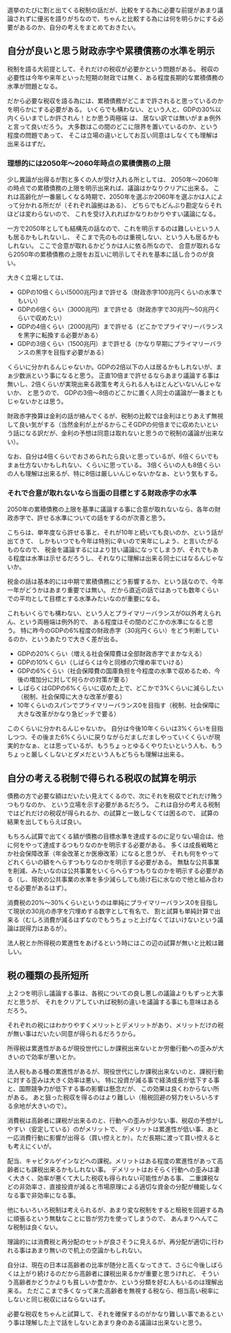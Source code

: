選挙のたびに割と出てくる税制の話だが、比較をする為に必要な前提があまり議論されずに優劣を語りがちなので、ちゃんと比較する為には何を明らかにする必要があるのか、自分の考えをまとめておきたい。

## 自分が良いと思う財政赤字や累積債務の水準を明示

税制を語る大前提として、それだけの税収が必要かという問題がある。
税収の必要性は今年や来年といった短期の財政では無く、ある程度長期的な累積債務の水準が問題となる。

だから必要な税収を語る為には、累積債務がどこまで許されると思っているのかを明らかにする必要がある。
いくらでも構わない、という人と、GDPの30%以内くらいまでしか許されん！とか思う両極端
は、
居ない訳では無いがまぁ例外と言って良いだろう。
大多数はこの間のどこに限界を置いているのか、という程度の問題であって、
そこは立場の違いとしてお互い同意はしなくても理解は出来るはずだ。

### 理想的には2050年〜2060年時点の累積債務の上限

少し異論が出得るが割と多くの人が受け入れる所としては、
2050年〜2060年の時点での累積債務の上限を明示出来れば、議論はかなりクリアに出来る。
これは高齢化が一番厳しくなる時期で、2050年を選ぶか2060年を選ぶかは人によって分かれる所だが（それぞれ論拠はある）、
どちらでもどんぶり勘定ならそれほどは変わらないので、
これを受け入れればかなりわかりやすい議論になる。

一方で2050年としても結構先の話なので、これを明示するのは難しいという人も居るかもしれないし、
そこまで先のものは重視しない、という人も居るかもしれない。
ここで合意が取れるかどうかは人に依る所なので、
合意が取れるなら2050年の累積債務の上限をお互いに明示してそれを基本に話し合うのが良い。

大きく立場としては、

- GDPの10倍くらい(5000兆円)まで許せる（財政赤字100兆円くらいの水準でもいい）
- GDPの6倍くらい（3000兆円）まで許せる（財政赤字で30兆円〜50兆円くらいで収めたい）
- GDPの4倍くらい（2000兆円）まで許せる（どこかでプライマリーバランスを黒字に転換する必要がある）
- GDPの3倍くらい（1500兆円）まで許せる（かなり早期にプライマリーバランスの黒字を目指す必要がある）

くらいに分かれるんじゃないか。GDPの2倍以下の人は居るかもしれないが、まぁ少数派という事になると思う。
正直10倍まで許せるならあまり議論する事は無いし、2倍くらいが実現出来る政策を考えられる人もほとんどいないんじゃないか、
と思うので、
GDPの3倍〜8倍のどこかに置く人同士の議論が一番まともじゃないかとは思う。

財政赤字換算は金利の話が絡んでくるが、税制の比較では金利はとりあえず無視して良い気がする（当然金利が上がるからこそGDPの何倍までに収めたいという話になる訳だが、金利の予想は同意は取れないと思うので税制の議論が出来ない）。

なお、自分は4倍くらいでおさめられたら良いと思っているが、6倍くらいでもまぁ仕方ないかもしれない、くらいに思っている。
3倍くらいの人も8倍くらいの人も理解は出来るが、特に8倍は厳しいんじゃないかなぁ、という気もする。

### それで合意が取れないなら当面の目標とする財政赤字の水準

2050年の累積債務の上限を基準に議論する事に合意が取れないなら、各年の財政赤字で、許せる水準についての話をするのが次善と思う。

こちらは、単年度なら許せる事と、それが10年と続いても良いのか、という話が出てきて、
しかもいつでも今年は特別に辛いので来年にしよう、と言いたがるものなので、
税金を議論するにはより甘い議論になってしまうが、それでもある程度は水準は示せるだろうし、それなりに理解は出来る同士にはなるんじゃないか。

税金の話は基本的には中期で累積債務にどう影響するか、という話なので、今年一年がどうかはあまり重要では無い。
だから直近の話ではあっても数年くらいでの平均として目標とする水準みたいなのが重要になる。

これもいくらでも構わない、という人とプライマリーバランスが0以外考えられん、という両極端は例外的で、
ある程度はその間のどこかの水準になると思う。
特に昨今のGDPの6%程度の財政赤字（30兆円くらい）をどう判断しているのか、というあたりで大きく差が出る。

- GDPの20%くらい（増える社会保障費は全部財政赤字でまかなえる）
- GDPの10%くらい（しばらくは今と同様の穴埋め率でいける）
- GDPの6%くらい（社会保障費の国庫負担を今程度の水準で収めるため、今後の増加分に対して何らかの対策が要る）
- しばらくはGDPの6%くらいに収めた上で、どこかで3%くらいに減らしたい（税制、社会保障に大きな改革が要る）
- 10年くらいのスパンでプライマリーバランス0を目指す（税制、社会保障に大きな改革がかなり急ピッチで要る）

このくらいに分かれるんじゃないか。
自分は今後10年くらいは3%くらいを目指しつつ、その後また6%くらいに戻りながらだましだましやっていくくらいが現実的かなぁ、とは思っているが、もうちょっとゆるくやりたいという人も、もうちょっと厳しくしないとダメだという人もどちらも理解は出来る。

## 自分の考える税制で得られる税収の試算を明示

債務の方で必要な額はだいたい見えてくるので、次にそれを税収でどれだけ賄うつもりなのか、
という立場を示す必要があるだろう。
これは自分の考える税制ではどれだけの税収が得られるか、の試算と一致しなくては困るので、
試算の結果を出してもらえば良い。

もちろん試算で出てくる額が債務の目標水準を達成するのに足りない場合は、他に何をやって達成するつもりなのかを明示する必要がある。
多くは成長戦略とか社会保障改革（年金改革とか医療改革）になると思うが、
それも何をやってどれくらいの額をへらすつもりなのかを明示する必要がある。
無駄な公共事業を削減、みたいなのは公共事業をいくらへらすつもりなのかを明示する必要がある（し、現状の公共事業の水準を多少減らしても焼け石に水なので他と組み合わせる必要があるはず）。

消費税の20%〜30%くらいというのは単純にプライマリーバランス0を目指して現状の30兆の赤字を穴埋めする数字として有名で、
割と試算も単純計算で出来る（むしろ消費が減るはずなのでもうちょっと上げなくてはいけないという議論は説得力はあるが）。

法人税とか所得税の累進性をあげるという時にはこの辺の試算が無いと比較は難しい。

## 税の種類の長所短所

上２つを明示し議論する事は、各税についての良し悪しの議論よりもずっと大事だと思うが、
それをクリアしていれば税制の違いを議論する事にも意味はあるだろう。

それぞれの税にはわかりやすくメリットとデメリットがあり、メリットだけの税が無い事はだいたい同意が得られるだろうから。

所得税は累進性があるが現役世代にしか課税出来ないとか労働行動への歪みが大きいので効率が悪いとか。

法人税もある種の累進性があるが、現役世代にしか課税出来ないのと、課税行動に対する歪みは大きく効率は悪い。
特に投資が減る事で経済成長が低下する事と、国際競争力が低下する事の影響は懸念だが、
この効果は良くわからない所がある。
あと狙った税収を得るのはより難しい（租税回避の努力をいろいろする余地が大きいので）。

消費税は高齢者に課税が出来るのと、行動への歪みが少ない事、税収の予想がしやすい（安定している）のがメリットで、
デメリットは累進性が低い事、あと一応消費行動に影響が出得る（買い控えとか）。ただ長期に渡って買い控えるとも考えにくいが。

配当、キャピタルゲインなどへの課税。メリットはある程度の累進性があって高齢者にも課税出来るかもしれない事。
デメリットはおそらく行動への歪みは凄く大きく、効率が悪くて大した税収も得られない可能性がある事、
二重課税などの非効率さ、直接投資が減ると市場原理による適切な資金の分配が機能しなくなる事で非効率になる事。

他にもいろいろ税制は考えられるが、あまり変な税制をすると租税を回避する為に頑張るという無駄なことに皆が労力を使ってしまうので、
あんまりへんてこな税制は良くない。

理論的には消費税と再分配のセットが良さそうに見えるが、再分配が適切に行われる事はあまり無いので机上の空論かもしれない。

自分は、現在の日本は高齢者の比率が随分と高くなってきて、さらに今後しばらくは上がり続けるのだから高齢者に課税出来るかが重要と思うけれど、
そういう高齢者かどうかよりも貧しいか豊かか、という分類を好む人もいるのは理解出来る。
ただここまで多くなって来た高齢者を無視する税なら、相当高い税率にしないと同じ税収にはならないはず。

必要な税収をちゃんと試算して、それを確保するのがかなり難しい事であるという事は理解した上で話をしないとあまり身のある議論は出来ないと思う。